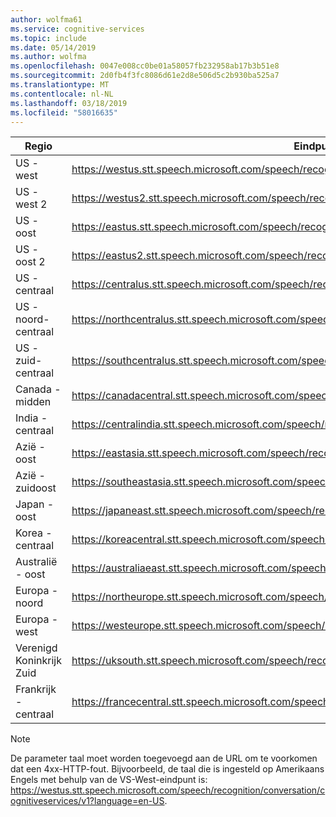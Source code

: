 ```yaml
---
author: wolfma61
ms.service: cognitive-services
ms.topic: include
ms.date: 05/14/2019
ms.author: wolfma
ms.openlocfilehash: 0047e008cc0be01a58057fb232958ab17b3b51e8
ms.sourcegitcommit: 2d0fb4f3fc8086d61e2d8e506d5c2b930ba525a7
ms.translationtype: MT
ms.contentlocale: nl-NL
ms.lasthandoff: 03/18/2019
ms.locfileid: "58016635"
---
```

| Regio | Eindpunt |
|--------|----------|
| US - west | https://westus.stt.speech.microsoft.com/speech/recognition/conversation/cognitiveservices/v1 |
| US - west 2 | https://westus2.stt.speech.microsoft.com/speech/recognition/conversation/cognitiveservices/v1 |
| US - oost | https://eastus.stt.speech.microsoft.com/speech/recognition/conversation/cognitiveservices/v1 |
| US - oost 2 | https://eastus2.stt.speech.microsoft.com/speech/recognition/conversation/cognitiveservices/v1 |
| US - centraal | https://centralus.stt.speech.microsoft.com/speech/recognition/conversation/cognitiveservices/v1 |
| US - noord-centraal | https://northcentralus.stt.speech.microsoft.com/speech/recognition/conversation/cognitiveservices/v1 |
| US - zuid-centraal | https://southcentralus.stt.speech.microsoft.com/speech/recognition/conversation/cognitiveservices/v1 |
| Canada - midden | https://canadacentral.stt.speech.microsoft.com/speech/recognition/conversation/cognitiveservices/v1 |
| India - centraal | https://centralindia.stt.speech.microsoft.com/speech/recognition/conversation/cognitiveservices/v1 |
| Azië - oost | https://eastasia.stt.speech.microsoft.com/speech/recognition/conversation/cognitiveservices/v1 |
| Azië - zuidoost | https://southeastasia.stt.speech.microsoft.com/speech/recognition/conversation/cognitiveservices/v1 |
| Japan - oost | https://japaneast.stt.speech.microsoft.com/speech/recognition/conversation/cognitiveservices/v1 |
| Korea - centraal | https://koreacentral.stt.speech.microsoft.com/speech/recognition/conversation/cognitiveservices/v1 |
| Australië - oost | https://australiaeast.stt.speech.microsoft.com/speech/recognition/conversation/cognitiveservices/v1 |
| Europa - noord | https://northeurope.stt.speech.microsoft.com/speech/recognition/conversation/cognitiveservices/v1 |
| Europa -west | https://westeurope.stt.speech.microsoft.com/speech/recognition/conversation/cognitiveservices/v1 |
| Verenigd Koninkrijk Zuid | https://uksouth.stt.speech.microsoft.com/speech/recognition/conversation/cognitiveservices/v1 |
| Frankrijk - centraal | https://francecentral.stt.speech.microsoft.com/speech/recognition/conversation/cognitiveservices/v1 |

> [!NOTE]
> De parameter taal moet worden toegevoegd aan de URL om te voorkomen dat een 4xx-HTTP-fout. Bijvoorbeeld, de taal die is ingesteld op Amerikaans Engels met behulp van de VS-West-eindpunt is: https://westus.stt.speech.microsoft.com/speech/recognition/conversation/cognitiveservices/v1?language=en-US.
